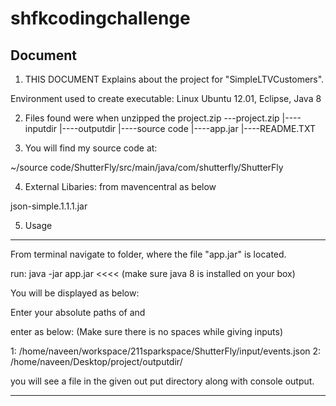 # shfkcodingchallenge

Document
---------

1. THIS DOCUMENT Explains about the project for "SimpleLTVCustomers".

Environment used to create executable: Linux Ubuntu 12.01, Eclipse, Java 8

2. Files found were when unzipped the project.zip
 ---project.zip
		|----inputdir
		|----outputdir
		|----source code
		|----app.jar
		|----README.TXT

3. You will find my source code at:

~/source code/ShutterFly/src/main/java/com/shutterfly/ShutterFly


4. External Libaries: from mavencentral as below 

json-simple.1.1.1.jar

5. Usage
--------
From terminal navigate to folder, where the file "app.jar" is located.

run: java -jar app.jar  <<<< (make sure java 8 is installed on your box)

You will be displayed as below:

Enter your absolute paths of <inputFile> and <outputDir>

enter as below: (Make sure there is no spaces while giving inputs)

1: /home/naveen/workspace/211sparkspace/ShutterFly/input/events.json 
2: /home/naveen/Desktop/project/outputdir/

you will see a file in the given out put directory along with console output.


---------------------------------------------------------------------------------------------
